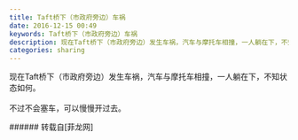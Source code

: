```yaml
---
title: Taft桥下（市政府旁边）车祸
date: 2016-12-15 00:49
keywords: Taft桥下（市政府旁边）车祸
description: 现在Taft桥下（市政府旁边）发生车祸，汽车与摩托车相撞，一人躺在下，不知状态如何。不过不会塞车，可以慢慢开过去。
categories: sharing
---
```

<td class="t_f" id="postmessage_442906">

现在Taft桥下（市政府旁边）发生车祸，汽车与摩托车相撞，一人躺在下，不知状态如何。<br/>
<br/>
不过不会塞车，可以慢慢开过去。<br/>
<img alt="" border="0" class="zoom" data-cf-modified-a6e22180670e0cc43cd8a1c6-="" file="http://www.flw.ph/data/appbyme/upload/image/201612/15/4aVENZUmiJYD.jpg" id="aimg_NQZwt" lazyloadthumb="1" onclick="" onmouseover="" src="http://www.flw.ph/data/appbyme/upload/image/201612/15/4aVENZUmiJYD.jpg"/><br/>
<img alt="" border="0" class="zoom" data-cf-modified-a6e22180670e0cc43cd8a1c6-="" file="http://www.flw.ph/data/appbyme/upload/image/201612/15/jRtymkLtagQ4.jpg" id="aimg_t4N44" lazyloadthumb="1" onclick="" onmouseover="" src="http://www.flw.ph/data/appbyme/upload/image/201612/15/jRtymkLtagQ4.jpg"/><br/>
<img alt="" border="0" class="zoom" data-cf-modified-a6e22180670e0cc43cd8a1c6-="" file="http://www.flw.ph/data/appbyme/upload/image/201612/15/VeJpwKlzEcO4.jpg" id="aimg_O1Ed4" lazyloadthumb="1" onclick="" onmouseover="" src="http://www.flw.ph/data/appbyme/upload/image/201612/15/VeJpwKlzEcO4.jpg"/><br/>
<img alt="" border="0" class="zoom" data-cf-modified-a6e22180670e0cc43cd8a1c6-="" file="http://www.flw.ph/data/appbyme/upload/image/201612/15/P6TiAMI7BGbb.jpg" id="aimg_lAPe0" lazyloadthumb="1" onclick="" onmouseover="" src="http://www.flw.ph/data/appbyme/upload/image/201612/15/P6TiAMI7BGbb.jpg"/><br/>
<img alt="" border="0" class="zoom" data-cf-modified-a6e22180670e0cc43cd8a1c6-="" file="http://www.flw.ph/data/appbyme/upload/image/201612/15/grIUpYZpujYS.jpg" id="aimg_VWIy3" lazyloadthumb="1" onclick="" onmouseover="" src="http://www.flw.ph/data/appbyme/upload/image/201612/15/grIUpYZpujYS.jpg"/><br/>
<img alt="" border="0" class="zoom" data-cf-modified-a6e22180670e0cc43cd8a1c6-="" file="http://www.flw.ph/data/appbyme/upload/image/201612/15/CRCTvOQpzllX.jpg" id="aimg_S43c4" lazyloadthumb="1" onclick="" onmouseover="" src="http://www.flw.ph/data/appbyme/upload/image/201612/15/CRCTvOQpzllX.jpg"/><br/>
</td>
###### 转载自[菲龙网]